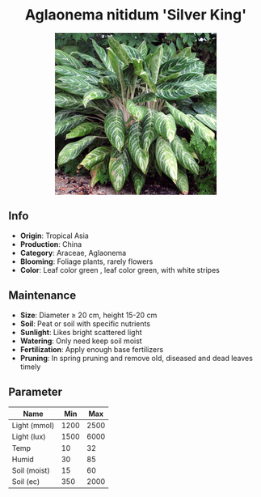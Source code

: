 <h1 align='center'>Aglaonema nitidum 'Silver King'</h1>
<p align="center">
    <img 
        align='center'
        width='320'
        src="../images/aglaonema nitidum silver king.png" 
        alt='Aglaonema nitidum 'Silver King'' />
</p>

## Info

 - **Origin**: Tropical Asia
 - **Production**: China
 - **Category**: Araceae, Aglaonema
 - **Blooming**: Foliage plants, rarely flowers
 - **Color**: Leaf color green , leaf color green, with white stripes

## Maintenance

 - **Size**: Diameter ≥ 20 cm, height 15-20 cm
 - **Soil**: Peat or soil with specific nutrients
 - **Sunlight**: Likes bright scattered light
 - **Watering**: Only need keep soil moist
 - **Fertilization**: Apply enough base fertilizers
 - **Pruning**: In spring pruning and remove old, diseased and dead leaves timely

## Parameter

| Name         | Min  | Max   |
|--------------|------|-------|
| Light (mmol) | 1200 | 2500  |
| Light (lux)  | 1500 | 6000 |
| Temp         | 10    | 32    |
| Humid        | 30   | 85    |
| Soil (moist) | 15   | 60    |
| Soil (ec)    | 350  | 2000  |
